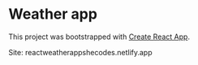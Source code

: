 # Weather app

This project was bootstrapped with [Create React App](https://github.com/facebook/create-react-app).

Site: reactweatherappshecodes.netlify.app
